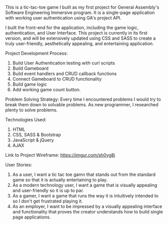 
This is a tic-tac-toe game I built as my first project for General Assembly's Software Engineering Immersive program. It is a single-page application with working user authentication using GA's project API.

I built the front-end for the application, including the game logic, authentication, and User Interface.
This project is currently in its first version, and will be extensively updated using CSS and SASS to create a truly user-friendly, aesthetically appealing, and entertaining application.

Project Development Process:
1. Build User Authentication testing with curl scripts
2. Build Gameboard
3. Build event handlers and CRUD callback functions
4. Connect Gameboard to CRUD functionality
5. Build game logic
6. Add working game count button.

Problem Solving Strategy:
Every time I encountered problems I would try to break them down to solvable problems. As new programmer, I researched plenty to solve problems.

Technologies Used:
1. HTML
2. CSS, SASS & Bootstrap
3. JavaScript & jQuery
4. AJAX

Link to Project Wireframe:
https://imgur.com/sh0yg8i

User Stories:
1. As a user, I want a tic tac toe gamn that stands out from the standard game so that it is actually entertaining to play.
2. As a modern technology user, I want a game that is visually appealing and user-friendly so it is up to par.
3. As a gamer, I want a game that runs the way it is intuitively intended to so I don't get frustrated playing it.
4. As an employer, I want to be impressed by a visually appealing interface and functionality that proves the creator understands how to build single page applications.
